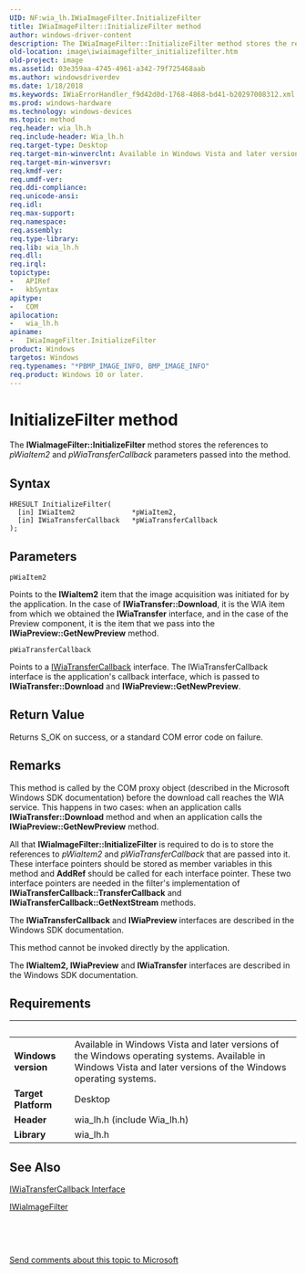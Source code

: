 ```yaml
---
UID: NF:wia_lh.IWiaImageFilter.InitializeFilter
title: IWiaImageFilter::InitializeFilter method
author: windows-driver-content
description: The IWiaImageFilter::InitializeFilter method stores the references to pWiaItem2 and pWiaTransferCallback parameters passed into the method.
old-location: image\iwiaimagefilter_initializefilter.htm
old-project: image
ms.assetid: 03e359aa-4745-4961-a342-79f725468aab
ms.author: windowsdriverdev
ms.date: 1/18/2018
ms.keywords: IWiaErrorHandler_f9d42d0d-1768-4868-bd41-b20297008312.xml, InitializeFilter, IWiaImageFilter interface [Imaging Devices], InitializeFilter method, InitializeFilter method [Imaging Devices], IWiaImageFilter interface, image.iwiaimagefilter_initializefilter, IWiaImageFilter, wia_lh/IWiaImageFilter::InitializeFilter, IWiaImageFilter::InitializeFilter, InitializeFilter method [Imaging Devices]
ms.prod: windows-hardware
ms.technology: windows-devices
ms.topic: method
req.header: wia_lh.h
req.include-header: Wia_lh.h
req.target-type: Desktop
req.target-min-winverclnt: Available in Windows Vista and later versions of the Windows operating systems.
req.target-min-winversvr: 
req.kmdf-ver: 
req.umdf-ver: 
req.ddi-compliance: 
req.unicode-ansi: 
req.idl: 
req.max-support: 
req.namespace: 
req.assembly: 
req.type-library: 
req.lib: wia_lh.h
req.dll: 
req.irql: 
topictype:
-	APIRef
-	kbSyntax
apitype:
-	COM
apilocation:
-	wia_lh.h
apiname:
-	IWiaImageFilter.InitializeFilter
product: Windows
targetos: Windows
req.typenames: "*PBMP_IMAGE_INFO, BMP_IMAGE_INFO"
req.product: Windows 10 or later.
---
```



# InitializeFilter method
The <b>IWiaImageFilter::InitializeFilter</b> method stores the references to <i>pWiaItem2</i> and <i>pWiaTransferCallback</i> parameters passed into the method.

## Syntax

````
HRESULT InitializeFilter(
  [in] IWiaItem2              *pWiaItem2,
  [in] IWiaTransferCallback   *pWiaTransferCallback 
);
````

## Parameters

`pWiaItem2`

Points to the <b>IWiaItem2</b> item that the image acquisition was initiated for by the application. In the case of <b>IWiaTransfer::Download</b>, it is the WIA item from which we obtained the <b>IWiaTransfer</b> interface, and in the case of the Preview component, it is the item that we pass into the <b>IWiaPreview::GetNewPreview</b> method.

`pWiaTransferCallback`

Points to a <a href="..\wia_lh\nn-wia_lh-iwiatransfercallback.md">IWiaTransferCallback</a> interface. The IWiaTransferCallback interface is the application's callback interface, which is passed to <b>IWiaTransfer::Download</b> and <b>IWiaPreview::GetNewPreview</b>.


## Return Value

Returns S_OK on success, or a standard COM error code on failure.

## Remarks

This method is called by the COM proxy object (described in the Microsoft Windows SDK documentation) before the download call reaches the WIA service. This happens in two cases: when an application calls <b>IWiaTransfer::Download</b> method and when an application calls the <b>IWiaPreview::GetNewPreview</b> method. 

All that <b>IWiaImageFilter::InitializeFilter</b> is required to do is to store the references to <i>pWiaItem2</i> and <i>pWiaTransferCallback</i> that are passed into it. These interface pointers should be stored as member variables in this method and <b>AddRef</b> should be called for each interface pointer. These two interface pointers are needed in the filter's implementation of <b>IWiaTransferCallback::TransferCallback</b> and <b>IWiaTransferCallback::GetNextStream</b> methods.

The <b>IWiaTransferCallback</b> and <b>IWiaPreview</b> interfaces are described in the Windows SDK documentation.

This method cannot be invoked directly by the application.

The <b>IWiaItem2, IWiaPreview</b> and <b>IWiaTransfer</b> interfaces are described in the Windows SDK documentation.

## Requirements
| &nbsp; | &nbsp; |
| ---- |:---- |
| **Windows version** | Available in Windows Vista and later versions of the Windows operating systems. Available in Windows Vista and later versions of the Windows operating systems. |
| **Target Platform** | Desktop |
| **Header** | wia_lh.h (include Wia_lh.h) |
| **Library** | wia_lh.h |

## See Also

<a href="..\wia_lh\nn-wia_lh-iwiatransfercallback.md">IWiaTransferCallback Interface</a>

<a href="..\wia_lh\nn-wia_lh-iwiaimagefilter.md">IWiaImageFilter</a>

 

 

<a href="mailto:wsddocfb@microsoft.com?subject=Documentation%20feedback [image\image]:%20IWiaImageFilter::InitializeFilter method%20 RELEASE:%20(1/18/2018)&amp;body=%0A%0APRIVACY STATEMENT%0A%0AWe use your feedback to improve the documentation. We don't use your email address for any other purpose, and we'll remove your email address from our system after the issue that you're reporting is fixed. While we're working to fix this issue, we might send you an email message to ask for more info. Later, we might also send you an email message to let you know that we've addressed your feedback.%0A%0AFor more info about Microsoft's privacy policy, see http://privacy.microsoft.com/en-us/default.aspx." title="Send comments about this topic to Microsoft">Send comments about this topic to Microsoft</a>